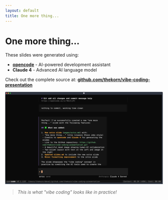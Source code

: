 ```yaml
---
layout: default
title: One more thing...
---
```


# One more thing...

<div class="grid grid-cols-2 gap-4">
<div>
These slides were generated using:

- **[opencode](https://opencode.ai)** - AI-powered development assistant
- **Claude 4** - Advanced AI language model

Check out the complete source at:
**[github.com/thekorn/vibe-coding-presentation](https://github.com/thekorn/vibe-coding-presentation.git)**
</div>
<div>
    <img src="./images/opencode.png" />
</div>
</div>

<blockquote class="mt-8 text-sm opacity-75 !border-red">
    <em>This is what "vibe coding" looks like in practice!</em>
</blockquote>
